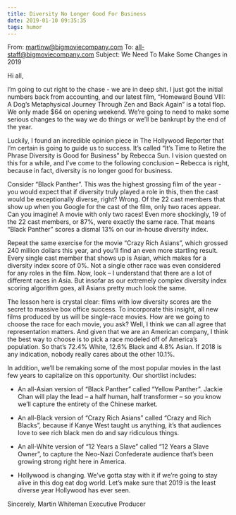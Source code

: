 ```yaml
---
title: Diversity No Longer Good For Business 
date: 2019-01-10 09:35:35
tags: humor
---
```


From: martinw@bigmoviecompany.com
To: all-staff@bigmoviecompany.com
Subject: We Need To Make Some Changes in 2019


Hi all,

I’m going to cut right to the chase - we are in deep shit. I just got the
initial numbers back from accounting, and our latest film, “Homeward Bound
VIII: A Dog’s Metaphysical Journey Through Zen and Back Again” is a total flop.
We only made $64 on opening weekend. We’re going to need to make some serious
changes to the way we do things or we’ll be bankrupt by the end of the year.

Luckily, I found an incredible opinion piece in The Hollywood Reporter that I’m
certain is going to guide us to success. It’s called “It’s Time to Retire the
Phrase Diversity is Good for Business” by Rebecca Sun. I vision quested on this
for a while, and I’ve come to the following conclusion – Rebecca is right,
because in fact, diversity is no longer good for business. 

Consider “Black Panther”. This was the highest grossing film of the year - you
would expect that if diversity truly played a role in this, then the cast would
be exceptionally diverse, right? Wrong. Of the 22 cast members that show up
when you Google for the cast of the film, only two races appear. Can you
imagine! A movie with only two races! Even more shockingly, 19 of the 22 cast
members, or 87%, were exactly the same race. That means “Black Panther” scores
a dismal 13% on our in-house diversity index.

Repeat the same exercise for the movie “Crazy Rich Asians”, which grossed 240
million dollars this year, and you’ll find an even more startling result. Every
single cast member that shows up is Asian, which makes for a diversity index
score of 0%. Not a single other race was even considered for any roles in the
film. Now, look – I understand that there are a lot of different races in Asia.
But insofar as our extremely complex diversity index scoring algorithm goes,
all Asians pretty much look the same.

The lesson here is crystal clear: films with low diversity scores are the
secret to massive box office success. To incorporate this insight, all new
films produced by us will be single-race movies. How are we going to choose the
race for each movie, you ask? Well, I think we can all agree that
representation matters. And given that we are an American company, I think the
best way to choose is to pick a race modeled off of America’s population. So
that’s 72.4% White, 12.6% Black and 4.8% Asian. If 2018 is any indication,
nobody really cares about the other 10.1%.

In addition, we’ll be remaking some of the most popular movies in the last few
years to capitalize on this opportunity. Our shortlist includes:

- An all-Asian version of “Black Panther” called “Yellow Panther”. Jackie Chan
will play the lead – a half human, half transformer – so you know we’ll capture
the entirety of the Chinese market.

- An all-Black version of “Crazy Rich Asians” called “Crazy and Rich Blacks”,
because if Kanye West taught us anything, it’s that audiences love to see rich
black men do and say ridiculous things.

- An all-White version of “12 Years a Slave” called “12 Years a Slave Owner”, to
capture the Neo-Nazi Confederate audience that’s been growing strong right here
in America.

- Hollywood is changing. We’ve gotta stay with it if we’re going to stay alive in
this dog eat dog world. Let’s make sure that 2019 is the least diverse year
Hollywood has ever seen.

Sincerely,
Martin Whiteman
Executive Producer
